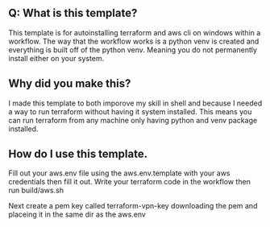 ## Q: What is this template?

This template is for autoinstalling terraform and aws cli on windows within a workflow. The way that the workflow works is a python venv is created and everything is built off of the python venv. 
Meaning you do not permanently install either on your system. 

## Why did you make this?
I made this template to both imporove my skill in shell and because I needed a way to run terraform without having it system installed.
This means you can run terraform from any machine only having python and venv package installed.

## How do I use this template.

Fill out your aws.env file using the aws.env.template with your aws credentials then fill it out.
Write your terraform code in the workflow then run build/aws.sh 

Next create a pem key called terraform-vpn-key downloading the pem and placeing it in the same dir as the aws.env 
